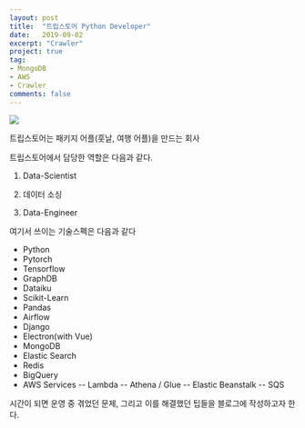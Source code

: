 ```yaml
---
layout: post
title:  "트립스토어 Python Developer"
date:   2019-09-02
excerpt: "Crawler"
project: true
tag:
- MongoDB
- AWS
- Crawler
comments: false
---
```


![](https://image.rocketpunch.com/company/38086/tripstore_logo_1531728751.png?s=400x400&t=inside)  
  
트립스토어는 패키지 어플(훗날, 여행 어플)을 만드는 회사  
  
트립스토어에서 담당한 역할은 다음과 같다.  
  
1. Data-Scientist

2. 데이터 소싱  
  
3. Data-Engineer
 
여기서 쓰이는 기술스펙은 다음과 같다

- Python
- Pytorch
- Tensorflow
- GraphDB
- Dataiku
- Scikit-Learn
- Pandas
- Airflow
- Django
- Electron(with Vue)
- MongoDB
- Elastic Search
- Redis
- BigQuery
- AWS Services
-- Lambda
-- Athena / Glue
-- Elastic Beanstalk
-- SQS

시간이 되면 운영 중 겪었던 문제, 그리고 이를 해결했던 팁들을 블로그에 작성하고자 한다.
